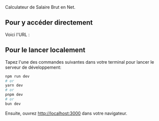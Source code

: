 Calculateur de Salaire Brut en Net.

## Pour y accéder directement

Voici l'URL : 

## Pour le lancer localement

Tapez l'une des commandes suivantes dans votre terminal pour lancer le serveur de développement:

```bash
npm run dev
# or
yarn dev
# or
pnpm dev
# or
bun dev
```

Ensuite, ouvrez [http://localhost:3000](http://localhost:3000) dans votre navigateur.
